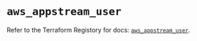 # `aws_appstream_user`

Refer to the Terraform Registory for docs: [`aws_appstream_user`](https://registry.terraform.io/providers/hashicorp/aws/5.26.0/docs/resources/appstream_user).
